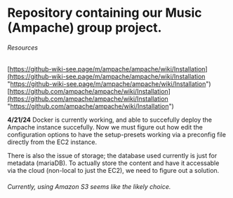 # Repository containing our Music (Ampache) group project.

###### Resources
[https://github-wiki-see.page/m/ampache/ampache/wiki/Installation](https://github-wiki-see.page/m/ampache/ampache/wiki/Installation "https://github-wiki-see.page/m/ampache/ampache/wiki/Installation")
[https://github.com/ampache/ampache/wiki/Installation](https://github.com/ampache/ampache/wiki/Installation "https://github.com/ampache/ampache/wiki/Installation")

**4/21/24**
Docker is currently working, and able to succefully deploy the Ampache instance succefully. Now we must figure out how edit the configuration options to have the setup-presets working via a preconfig file directly from the EC2 instance.

There is also the issue of storage; the database used currently is just for metadata (mariaDB). To actually store the content and have it accessable via the cloud (non-local to just the EC2), we need to figure out a solution. 
###### Currently, using Amazon S3 seems like the likely choice.